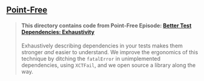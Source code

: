 ## [Point-Free](https://www.pointfree.co)

> #### This directory contains code from Point-Free Episode: [Better Test Dependencies: Exhaustivity](https://www.pointfree.co/episodes/ep139-better-test-dependencies-failability)
>
> Exhaustively describing dependencies in your tests makes them stronger _and_ easier to understand. We improve the ergonomics of this technique by ditching the `fatalError` in unimplemented dependencies, using `XCTFail`, and we open source a library along the way.
